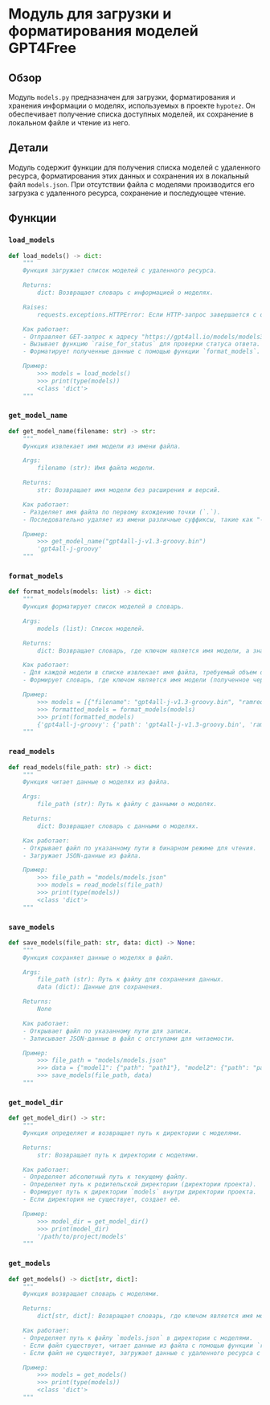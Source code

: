# Модуль для загрузки и форматирования моделей GPT4Free

## Обзор

Модуль `models.py` предназначен для загрузки, форматирования и хранения информации о моделях, используемых в проекте `hypotez`. Он обеспечивает получение списка доступных моделей, их сохранение в локальном файле и чтение из него.

## Детали

Модуль содержит функции для получения списка моделей с удаленного ресурса, форматирования этих данных и сохранения их в локальный файл `models.json`. При отсутствии файла с моделями производится его загрузка с удаленного ресурса, сохранение и последующее чтение.

## Функции

### `load_models`

```python
def load_models() -> dict:
    """
    Функция загружает список моделей с удаленного ресурса.

    Returns:
        dict: Возвращает словарь с информацией о моделях.

    Raises:
        requests.exceptions.HTTPError: Если HTTP-запрос завершается с ошибкой.

    Как работает:
    - Отправляет GET-запрос к адресу "https://gpt4all.io/models/models3.json".
    - Вызывает функцию `raise_for_status` для проверки статуса ответа.
    - Форматирует полученные данные с помощью функции `format_models`.

    Пример:
        >>> models = load_models()
        >>> print(type(models))
        <class 'dict'>
    """
```

### `get_model_name`

```python
def get_model_name(filename: str) -> str:
    """
    Функция извлекает имя модели из имени файла.

    Args:
        filename (str): Имя файла модели.

    Returns:
        str: Возвращает имя модели без расширения и версий.

    Как работает:
    - Разделяет имя файла по первому вхождению точки (`.`).
    - Последовательно удаляет из имени различные суффиксы, такие как "-v1_5", "-v1", "-q4_0", "_v01", "-v0", "-f16", "-gguf2", "-newbpe".

    Пример:
        >>> get_model_name("gpt4all-j-v1.3-groovy.bin")
        'gpt4all-j-groovy'
    """
```

### `format_models`

```python
def format_models(models: list) -> dict:
    """
    Функция форматирует список моделей в словарь.

    Args:
        models (list): Список моделей.

    Returns:
        dict: Возвращает словарь, где ключом является имя модели, а значением - информация о модели.

    Как работает:
    - Для каждой модели в списке извлекает имя файла, требуемый объем оперативной памяти (`ramrequired`), шаблон промпта (`promptTemplate`) и системный промпт (`systemPrompt`).
    - Формирует словарь, где ключом является имя модели (полученное через функцию `get_model_name`), а значением - словарь с информацией о модели.

    Пример:
        >>> models = [{"filename": "gpt4all-j-v1.3-groovy.bin", "ramrequired": "8 GB", "promptTemplate": "<prompt>", "systemPrompt": "<system>"}]
        >>> formatted_models = format_models(models)
        >>> print(formatted_models)
        {'gpt4all-j-groovy': {'path': 'gpt4all-j-v1.3-groovy.bin', 'ram': '8 GB', 'prompt': '<prompt>', 'system': '<system>'}}
    """
```

### `read_models`

```python
def read_models(file_path: str) -> dict:
    """
    Функция читает данные о моделях из файла.

    Args:
        file_path (str): Путь к файлу с данными о моделях.

    Returns:
        dict: Возвращает словарь с данными о моделях.

    Как работает:
    - Открывает файл по указанному пути в бинарном режиме для чтения.
    - Загружает JSON-данные из файла.

    Пример:
        >>> file_path = "models/models.json"
        >>> models = read_models(file_path)
        >>> print(type(models))
        <class 'dict'>
    """
```

### `save_models`

```python
def save_models(file_path: str, data: dict) -> None:
    """
    Функция сохраняет данные о моделях в файл.

    Args:
        file_path (str): Путь к файлу для сохранения данных.
        data (dict): Данные для сохранения.

    Returns:
        None

    Как работает:
    - Открывает файл по указанному пути для записи.
    - Записывает JSON-данные в файл с отступами для читаемости.

    Пример:
        >>> file_path = "models/models.json"
        >>> data = {"model1": {"path": "path1"}, "model2": {"path": "path2"}}
        >>> save_models(file_path, data)
    """
```

### `get_model_dir`

```python
def get_model_dir() -> str:
    """
    Функция определяет и возвращает путь к директории с моделями.

    Returns:
        str: Возвращает путь к директории с моделями.

    Как работает:
    - Определяет абсолютный путь к текущему файлу.
    - Определяет путь к родительской директории (директории проекта).
    - Формирует путь к директории `models` внутри директории проекта.
    - Если директория не существует, создает её.

    Пример:
        >>> model_dir = get_model_dir()
        >>> print(model_dir)
        '/path/to/project/models'
    """
```

### `get_models`

```python
def get_models() -> dict[str, dict]:
    """
    Функция возвращает словарь с моделями.

    Returns:
        dict[str, dict]: Возвращает словарь, где ключом является имя модели, а значением - информация о модели.

    Как работает:
    - Определяет путь к файлу `models.json` в директории с моделями.
    - Если файл существует, читает данные из файла с помощью функции `read_models`.
    - Если файл не существует, загружает данные с удаленного ресурса с помощью функции `load_models`, сохраняет их в файл с помощью функции `save_models` и возвращает полученные данные.

    Пример:
        >>> models = get_models()
        >>> print(type(models))
        <class 'dict'>
    """